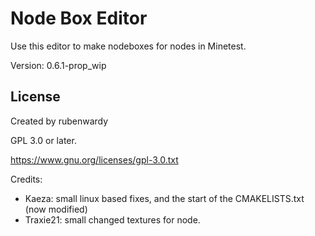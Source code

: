 Node Box Editor
===============

Use this editor to make nodeboxes for nodes in Minetest.

Version: 0.6.1-prop_wip


License
-------

Created by rubenwardy

GPL 3.0 or later.

https://www.gnu.org/licenses/gpl-3.0.txt

Credits:

* Kaeza: small linux based fixes, and the start of the CMAKELISTS.txt (now modified)
* Traxie21: small changed textures for node.
